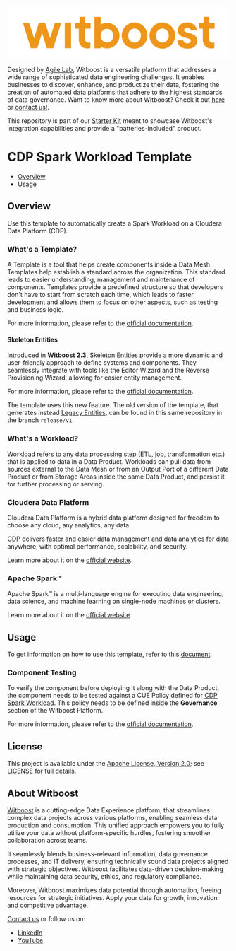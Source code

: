 <p align="center">
    <a href="https://www.witboost.com/">
        <img src="docs/img/witboost_logo.svg" alt="witboost" width=600 >
    </a>
</p>

Designed by [Agile Lab](https://www.agilelab.it/), Witboost is a versatile platform that addresses a wide range of sophisticated data engineering challenges. It enables businesses to discover, enhance, and productize their data, fostering the creation of automated data platforms that adhere to the highest standards of data governance. Want to know more about Witboost? Check it out [here](https://www.witboost.com/) or [contact us!](https://witboost.com/contact-us).

This repository is part of our [Starter Kit](https://github.com/agile-lab-dev/witboost-starter-kit) meant to showcase Witboost's integration capabilities and provide a "batteries-included" product.


# CDP Spark Workload Template

- [Overview](#overview)
- [Usage](#usage)


## Overview

Use this template to automatically create a Spark Workload on a Cloudera Data Platform (CDP).

### What's a Template?

A Template is a tool that helps create components inside a Data Mesh. Templates help establish a standard across the organization. This standard leads to easier understanding, management and maintenance of components. Templates provide a predefined structure so that developers don't have to start from scratch each time, which leads to faster development and allows them to focus on other aspects, such as testing and business logic.

For more information, please refer to the [official documentation](https://docs.witboost.com/docs/p1_user/p6_advanced/p6_1_templates/#getting-started).

#### Skeleton Entities

Introduced in **Witboost 2.3**, Skeleton Entities provide a more dynamic and user-friendly approach to define systems and components. They seamlessly integrate with tools like the Editor Wizard and the Reverse Provisioning Wizard, allowing for easier entity management.

For more information, please refer to the [official documentation](https://docs.witboost.com/docs/p3_tech/p12_catalog/p12_2_skeleton_entities).

The template uses this new feature. The old version of the template, that generates instead [Legacy Entities](https://docs.witboost.com/docs/p3_tech/p12_catalog/p12_2_skeleton_entities/#skeleton-vs-legacy-entities), can be found in this same repository in the branch `release/v1`.

### What's a Workload?

Workload refers to any data processing step (ETL, job, transformation etc.) that is applied to data in a Data Product. Workloads can pull data from sources external to the Data Mesh or from an Output Port of a different Data Product or from Storage Areas inside the same Data Product, and persist it for further processing or serving.


### Cloudera Data Platform
Cloudera Data Platform is a hybrid data platform designed for freedom to choose any cloud, any analytics, any data.

CDP delivers faster and easier data management and data analytics for data anywhere, with optimal performance, scalability, and security.

Learn more about it on the [official website](https://www.cloudera.com/products/cloudera-data-platform.html).

### Apache Spark™
Apache Spark™ is a multi-language engine for executing data engineering, data science, and machine learning on single-node machines or clusters.

Learn more about it on the [official website](https://spark.apache.org/).

## Usage

To get information on how to use this template, refer to this [document](./docs/index.md).


### Component Testing

To verify the component before deploying it along with the Data Product, the component needs to be tested against a CUE Policy defined for [CDP Spark Workload](./policies/cdp.cue). This policy needs to be defined inside the **Governance** section of the Witboost Platform.

For more information, please refer to the [official documentation](https://docs.witboost.com/docs/p1_user/p5_managing_policies/p5_1_overview).


## License

This project is available under the [Apache License, Version 2.0](https://opensource.org/licenses/Apache-2.0); see [LICENSE](LICENSE) for full details.



## About Witboost

[Witboost](https://witboost.com/) is a cutting-edge Data Experience platform, that streamlines complex data projects across various platforms, enabling seamless data production and consumption. This unified approach empowers you to fully utilize your data without platform-specific hurdles, fostering smoother collaboration across teams.

It seamlessly blends business-relevant information, data governance processes, and IT delivery, ensuring technically sound data projects aligned with strategic objectives. Witboost facilitates data-driven decision-making while maintaining data security, ethics, and regulatory compliance.

Moreover, Witboost maximizes data potential through automation, freeing resources for strategic initiatives. Apply your data for growth, innovation and competitive advantage.

[Contact us](https://witboost.com/contact-us) or follow us on:

- [LinkedIn](https://www.linkedin.com/showcase/witboost/)
- [YouTube](https://www.youtube.com/@witboost-platform)

